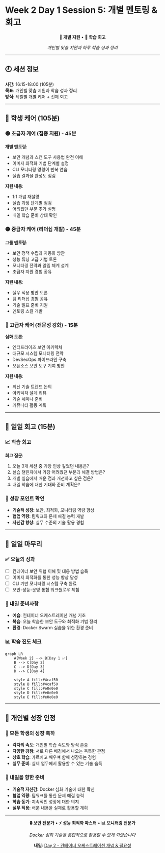# Week 2 Day 1 Session 5: 개별 멘토링 & 회고

<div align="center">

**👥 개별 지원** • **🔄 학습 회고**

*개인별 맞춤 지원과 하루 학습 성과 정리*

</div>

---

## 🕘 세션 정보

**시간**: 16:15-18:00 (105분)  
**목표**: 개인별 맞춤 지원과 학습 성과 정리  
**방식**: 레벨별 개별 케어 + 전체 회고

---

## 👥 학생 케어 (105분)

### 🟢 초급자 케어 (집중 지원) - 45분

**개별 멘토링**:
- 보안 개념과 스캔 도구 사용법 완전 이해
- 이미지 최적화 기법 단계별 설명
- CLI 모니터링 명령어 반복 연습
- 실습 결과물 완성도 점검

**지원 내용**:
- 1:1 개념 재설명
- 실습 과정 단계별 점검
- 어려웠던 부분 추가 설명
- 내일 학습 준비 상태 확인

### 🟡 중급자 케어 (리더십 개발) - 45분

**그룹 멘토링**:
- 보안 정책 수립과 자동화 방안
- 성능 튜닝 고급 기법 토론
- 모니터링 전략과 알림 체계 설계
- 초급자 지원 경험 공유

**지원 내용**:
- 실무 적용 방안 토론
- 팀 리더십 경험 공유
- 기술 발표 준비 지원
- 멘토링 스킬 개발

### 🔴 고급자 케어 (전문성 강화) - 15분

**심화 토론**:
- 엔터프라이즈 보안 아키텍처
- 대규모 시스템 모니터링 전략
- DevSecOps 파이프라인 구축
- 오픈소스 보안 도구 기여 방안

**지원 내용**:
- 최신 기술 트렌드 논의
- 아키텍처 설계 리뷰
- 기술 세미나 준비
- 커뮤니티 활동 계획

---

## 🔄 일일 회고 (15분)

### 📈 학습 회고
**회고 질문**:
1. 오늘 3개 세션 중 가장 인상 깊었던 내용은?
2. 실습 챌린지에서 가장 어려웠던 부분과 해결 방법은?
3. 개별 실습에서 배운 점과 개선하고 싶은 점은?
4. 내일 학습에 대한 기대와 준비 계획은?

### 🎯 성장 포인트 확인
- **기술적 성장**: 보안, 최적화, 모니터링 역량 향상
- **협업 역량**: 팀워크와 문제 해결 능력 개발
- **자신감 향상**: 실무 수준의 기술 활용 경험

---

## 📝 일일 마무리

### ✅ 오늘의 성과
- [ ] 컨테이너 보안 위협 이해 및 대응 방법 습득
- [ ] 이미지 최적화를 통한 성능 향상 달성
- [ ] CLI 기반 모니터링 시스템 구축 완료
- [ ] 보안-성능-운영 통합 워크플로우 체험

### 🎯 내일 준비사항
- **예습**: 컨테이너 오케스트레이션 개념 기초
- **복습**: 오늘 학습한 보안 도구와 최적화 기법 정리
- **환경**: Docker Swarm 실습을 위한 환경 준비

### 📊 학습 진도 체크
```mermaid
graph LR
    A[Week 2] --> B[Day 1 ✅]
    B --> C[Day 2]
    C --> D[Day 3]
    D --> E[Day 4]
    
    style A fill:#4caf50
    style B fill:#4caf50
    style C fill:#e0e0e0
    style D fill:#e0e0e0
    style E fill:#e0e0e0
```

---

## 🎉 개인별 성장 인정

### 🌟 모든 학생의 성장 축하
- **각자의 속도**: 개인별 학습 속도와 방식 존중
- **다양한 강점**: 서로 다른 배경에서 나오는 독특한 관점
- **상호 학습**: 가르치고 배우며 함께 성장하는 경험
- **실무 준비**: 실제 업무에서 활용할 수 있는 기술 습득

### 💪 내일을 향한 준비
- **기술적 자신감**: Docker 심화 기술에 대한 확신
- **협업 역량**: 팀워크를 통한 문제 해결 능력
- **학습 동기**: 지속적인 성장에 대한 의지
- **실무 적용**: 배운 내용을 실제로 활용할 계획

---

<div align="center">

**🔒 보안 전문가** • **⚡ 성능 최적화 마스터** • **📊 모니터링 전문가**

*Docker 심화 기술을 통합적으로 활용할 수 있게 되었습니다*

**내일**: [Day 2 - 컨테이너 오케스트레이션 개념 & 필요성](../day2/README.md)

</div>